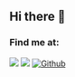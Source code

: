 ## Hi there 👋

<!--
**okemoto6/okemoto6** is a ✨ _special_ ✨ repository because its `README.md` (this file) appears on your GitHub profile.

Here are some ideas to get you started:

- 🔭 I’m currently working on ...
- 🌱 I’m currently learning ...
- 👯 I’m looking to collaborate on ...
- 🤔 I’m looking for help with ...
- 💬 Ask me about ...
- 📫 How to reach me: ...
- 😄 Pronouns: ...
- ⚡ Fun fact: ...
-->

### Find me at:

[![](https://img.shields.io/badge/LinkedIn-blue?logo=linkedin&logoColor=white&link=https%3A%2F%2Fwww.linkedin.com%2Fin%2Ftomasz-olszynka%2F)](https://www.linkedin.com/in/tomasz-olszynka)
[![](http://img.shields.io/badge/-Tableau-orange?style=flat-square&logo=tableau&logoColor=white&link=https://public.tableau.com/app/profile/okemoto/)](https://public.tableau.com/app/profile/okemoto)
[![Github](http://img.shields.io/badge/-Github-black?style=flat-square&logo=github&link=https://github.com/okemoto6)](https://github.com/okemoto6) 
